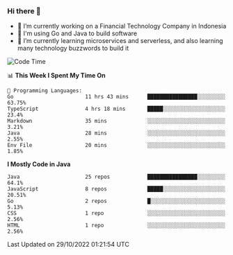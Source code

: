 ### Hi there 👋

<!--
**mazzama/mazzama** is a ✨ _special_ ✨ repository because its `README.md` (this file) appears on your GitHub profile.

Here are some ideas to get you started:

- 🔭 I’m currently working on ...
- 🌱 I’m currently learning ...
- 👯 I’m looking to collaborate on ...
- 🤔 I’m looking for help with ...
- 💬 Ask me about ...
- 📫 How to reach me: ...
- 😄 Pronouns: ...
- ⚡ Fun fact: ...
-->

- 🔭 I’m currently working on a Financial Technology Company in Indonesia
- :gun: I'm using Go and Java to build software
- 🌱 I’m currently learning microservices and serverless, and also learning many technology buzzwords to build it

<!--START_SECTION:waka-->
![Code Time](http://img.shields.io/badge/Code%20Time-2%2C366%20hrs%2011%20mins-blue)

📊 **This Week I Spent My Time On** 

```text
💬 Programming Languages: 
Go                       11 hrs 43 mins      ████████████████░░░░░░░░░   63.75% 
TypeScript               4 hrs 18 mins       █████░░░░░░░░░░░░░░░░░░░░   23.4% 
Markdown                 35 mins             ░░░░░░░░░░░░░░░░░░░░░░░░░   3.21% 
Java                     28 mins             ░░░░░░░░░░░░░░░░░░░░░░░░░   2.55% 
Env File                 20 mins             ░░░░░░░░░░░░░░░░░░░░░░░░░   1.85%

```

**I Mostly Code in Java** 

```text
Java                     25 repos            ████████████████░░░░░░░░░   64.1% 
JavaScript               8 repos             █████░░░░░░░░░░░░░░░░░░░░   20.51% 
Go                       2 repos             █░░░░░░░░░░░░░░░░░░░░░░░░   5.13% 
CSS                      1 repo              ░░░░░░░░░░░░░░░░░░░░░░░░░   2.56% 
HTML                     1 repo              ░░░░░░░░░░░░░░░░░░░░░░░░░   2.56%

```



 Last Updated on 29/10/2022 01:21:54 UTC
<!--END_SECTION:waka-->
